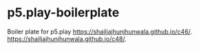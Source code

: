 # p5.play-boilerplate
Boiler plate for p5.play
 https://shailjajhunjhunwala.github.io/c46/.
https://shailjajhunjhunwala.github.io/c48/.
